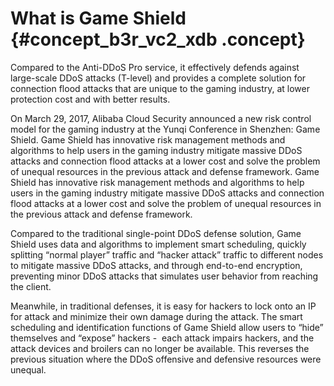 # What is Game Shield {#concept_b3r_vc2_xdb .concept}

Compared to the Anti-DDoS Pro service, it effectively defends against large-scale DDoS attacks \(T-level\) and provides a complete solution for connection flood attacks that are unique to the gaming industry, at lower protection cost and with better results.

On March 29, 2017, Alibaba Cloud Security announced a new risk control model for the gaming industry at the Yunqi Conference in Shenzhen: Game Shield. Game Shield has innovative risk management methods and algorithms to help users in the gaming industry mitigate massive DDoS attacks and connection flood attacks at a lower cost and solve the problem of unequal resources in the previous attack and defense framework. Game Shield has innovative risk management methods and algorithms to help users in the gaming industry mitigate massive DDoS attacks and connection flood attacks at a lower cost and solve the problem of unequal resources in the previous attack and defense framework.

Compared to the traditional single-point DDoS defense solution, Game Shield uses data and algorithms to implement smart scheduling, quickly splitting “normal player” traffic and “hacker attack” traffic to different nodes to mitigate massive DDoS attacks, and through end-to-end encryption, preventing minor DDoS attacks that simulates user behavior from reaching the client.

Meanwhile, in traditional defenses, it is easy for hackers to lock onto an IP for attack and minimize their own damage during the attack. The smart scheduling and identification functions of Game Shield allow users to “hide” themselves and “expose” hackers -  each attack impairs hackers, and the attack devices and broilers can no longer be available. This reverses the previous situation where the DDoS offensive and defensive resources were unequal.

